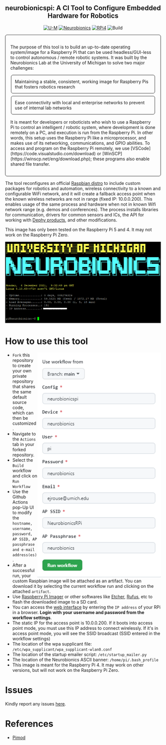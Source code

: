 <h2 align="center"><strong>neurobionicspi: A CI Tool to Configure Embedded Hardware for Robotics</strong></h2>

<p align="center">
  <a href="https://umich.edu/"><img src="https://img.shields.io/badge/-University%20of%20Michigan-ffcb05" alt="U-M"></a>
  <a href="https://neurobionics.robotics.umich.edu/"><img src="https://img.shields.io/badge/-Neurobionics-00274c" alt="Neurobionics"></a>
  <a href="https://www.raspberrypi.com/products/raspberry-pi-4-model-b/"><img src="https://img.shields.io/badge/Tested%20on-Raspberry%20Pi%204B-c51a4a" alt="RPi4"></a>
  <img src="https://github.com/neurobionics/neurobionicspi/workflows/Build/badge.svg" alt="Build">
</p>

<div style="border-width:1px;border-style:solid;border-radius:0.375rem;padding:1rem">
<p>
The purpose of this tool is to build an up-to-date operating system/image for a Raspberry Pi that can be used headless/GUI-less to control autonomous / remote robotic systems. It was built by the Neurobionics Lab at the University of Michigan to solve two major challenges:
</p>
<div style="border-width:1px;border-style:solid;border-radius:0.375rem;padding:0.75rem;margin:0.1rem">
Maintaining a stable, consistent, working image for Raspberry Pis that fosters robotics research
</div>
<div style="border-width:1px;border-style:solid;border-radius:0.375rem;padding:0.75rem;margin-left:0.1rem;margin-right:0.1rem;margin-bottom:1rem;margin-top:0.5rem">
Ease connectivity with local and enterprise networks to prevent use of internal lab networks
</div>
<p>
It is meant for developers or roboticists who wish to use a Raspberry Pi to control an intelligent / robotic system, where development is done remotely on a PC, and execution is run from the Raspberry Pi. In other words, this setup uses the Raspberry Pi like a microprocessor, and makes use of its networking, communications, and GPIO abilities. To access and program on the Raspberry Pi remotely, we use [VSCode](https://code.visualstudio.com/download) or [WinSCP](https://winscp.net/eng/download.php); these programs also enable shared file transfer.
</p>
</div>

The tool reconfigures an official [Raspbian distro](https://www.raspberrypi.com/software/operating-systems/) to include custom packages for robotics and automation, wireless connectivity to a known and configurable WiFi network, and it will create a fallback access point when the known wireless networks are not in range (fixed IP: 10.0.0.200). This enables usage of the same process and hardware when not in known Wifi network range (e.g. demos and conferences). The process installs libraries for communication, drivers for common sensors and ICs, the API for working with [Dephy products](dephy.com/faster/), and other modifications.

This image has only been tested on the Raspberry Pi 5 and 4. It may not work on the Raspberry Pi Zero.

<img src="https://github.com/neurobionics/neurobionicspi/blob/main/assets/neurobionicspi.png" width="1024">

# How to use this tool

<img align="right" src="https://github.com/neurobionics/neurobionicspi/blob/main/assets/UI.PNG" width="400">

-   `Fork` this repository to create your own private repository that shares the same default source code, which can then be customized.
-   Navigate to the `Actions` tab in your forked repository.
-   Select the `Build` workflow and click on `Run Workflow`
-   Use the Github Actions pop-Up UI to modify the `hostname, username, password, AP SSID, AP passphrase and e-mail address(es)`.
-   After a successful run, your custom Raspbian image will be attached as an artifact. You can download it by selecting the current workflow run and clicking on the attached `artifact`.
-   Use [Raspberry Pi Imager](https://www.raspberrypi.com/software/) or other softwares like [Etcher](https://www.balena.io/etcher/), [Rufus](https://rufus.ie/en/), etc to flash the downloaded image to a SD card.
-   You can access the [web interface](https://doxfer.webmin.com/Webmin/Introduction) by entering the `IP address` of your RPi in a browser. **Login with your username and password from the workflow settings**.
-   The static IP for the access point is 10.0.0.200. If it boots into access point mode, you must use this IP address to connect wirelessly. If it's in access point mode, you will see the SSID broadcast (SSID entered in the workflow settings)
-   The location of the wpa supplicant file: `/etc/wpa_supplicant/wpa_supplicant-wlan0.conf`
-   The location of the startup emailer script: `/etc/startup_mailer.py`
-   The location of the Neurobionics ASCII banner: `/home/pi/.bash_profile`
-   This image is meant for the Raspberry Pi 4. It may work on other versions, but will not work on the Raspberry Pi Zero.

# Issues

Kindly report any issues [here](https://github.com/neurobionics/neurobionicspi/issues).

# References

-   [Pimod](https://github.com/marketplace/actions/run-pimod)

